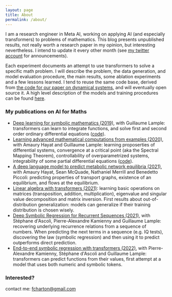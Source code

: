 ```yaml
---
layout: page
title: About
permalink: /about/
---
```


I am a research engineer in Meta AI, working on applying AI (and especially transformers) to problems of mathematics.
This blog presents unpublished results, not really worth a research paper in my opinion, but interesting nevertheless. I intend to update it every other month (see [my twitter account](https://twitter.com/f_charton) for announcements).

Each experiment documents an attempt to use transformers to solve a specific math problem. I will describe the problem, the data generation, and model evaluation procedure, the main results, some ablation experiments and a few lessons learned. I tend to reuse the same code base, derived from [the code for our paper on dynamical systems](https://github.com/facebookresearch/MathsFromExamples), and will eventually open source it. A high level description of the models and training procedures can be found [here](/models/).

### My publications on AI for Maths

* [Deep learning for symbolic mathematics (2019)](https://arxiv.org/abs/1912.01412), with Guillaume Lample: transformers can learn to integrate functions, and solve first and second order ordinary differential equations ([code](https://github.com/facebookresearch/SymbolicMathematics)).
* [Learning advanced mathematical computations from examples (2020)](https://arxiv.org/abs/2006.06462), with Amaury Hayat and Guillaume Lample: learning proposerties of differential systems, convergence at a critical point (aka the Spectral Mapping Theorem), controllability of overparametrized systems, integrability of some partial differential equations ([code](https://github.com/facebookresearch/MathsFromExamples)). 
* [A deep language model to predict metabolic network equilibria (2021)](https://arxiv.org/abs/2112.03588), with Amaury Hayat, Sean McQuade, Nathaniel Merrill and Benedetto Piccoli: predicting properties of transport graphs, existence of an equilibrium, and flows at the equilibrium.
* [Linear algebra with transformers (2021)](https://arxiv.org/abs/2112.01898): learning basic operations on matrices (transposition, addition, multiplication), eigenvalue and singular value decomposition and matrix inversion. First results about out-of-distribution generalization: models can generalize if their training distribution is chosen wisely.
* [Deep Symbolic Regression for Recurrent Sequences (2021)](https://arxiv.org/abs/2201.04600), with Stéphane d'Ascoli, Pierre-Alexandre Kamienny and Guillaume Lample: recovering underlying recurrence relations from a sequence of numbers. When predicting the next terms in a sequence (e.g. IQ tests), discovering the law (symbolic regression) and then using it to predict outperforms direct prediction. 
* [End-to-end symbolic regression with transformers (2022)](https://arxiv.org/abs/2204.10532), with Pierre-Alexandre Kamienny, Stéphane d'Ascoli and Guillaume Lample: transformers can predict functions from their values, first attempt at a model that uses both numeric and symbolic tokens.

### Interested? 
contact me:
[fcharton@gmail.com](mailto:fcharton@gmail.com)
